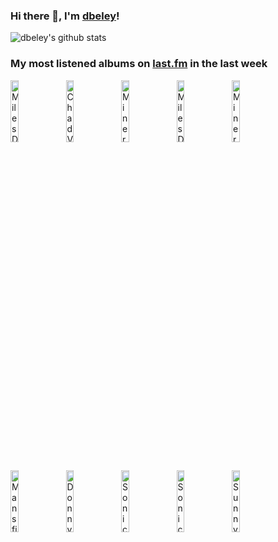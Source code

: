 ### Hi there 👋, I'm [dbeley](https://dbeley.ovh/en)!

![dbeley's github stats](https://github-readme-stats.vercel.app/api?username=dbeley)

### My most listened albums on [last.fm](https://www.last.fm/user/d_beley) in the last week

[<img src='https://lastfm.freetls.fastly.net/i/u/300x300/ee584ac7b6af4c4fb622bef8a28cddce.jpg' width='16%' height='16%' alt='Miles Davis - Ascenseur pour l’échafaud'>](https://www.last.fm/music/miles%2bdavis/ascenseur%2bpour%2bl%25e2%2580%2599%25c3%25a9chafaud)&nbsp;
[<img src='https://lastfm.freetls.fastly.net/i/u/300x300/2aead040016c48a2aea557fbc1f50a87.jpg' width='16%' height='16%' alt='Chad VanGaalen - Soft Airplane'>](https://www.last.fm/music/chad%2bvangaalen/soft%2bairplane)&nbsp;
[<img src='https://lastfm.freetls.fastly.net/i/u/300x300/f2f838886c444defcd4200fd2c490d7b.jpg' width='16%' height='16%' alt='Mineral - The Power of Failing'>](https://www.last.fm/music/mineral/the%2bpower%2bof%2bfailing)&nbsp;
[<img src='https://lastfm.freetls.fastly.net/i/u/300x300/7cfac88e79b4a41e5bbb1c04417f173b.jpg' width='16%' height='16%' alt='Miles Davis - Round About Midnight'>](https://www.last.fm/music/miles%2bdavis/%2527round%2babout%2bmidnight)&nbsp;
[<img src='https://lastfm.freetls.fastly.net/i/u/300x300/578e56d6004946b99ebf5e3c8be0c38c.jpg' width='16%' height='16%' alt='Mineral - End Serenading'>](https://www.last.fm/music/mineral/end%2bserenading)&nbsp;
<br>
[<img src='https://lastfm.freetls.fastly.net/i/u/300x300/9ca60ea369c846e8b1c9d3d033a98a75.jpg' width='16%' height='16%' alt='Mansfield.TYA - Seules Au Bout De 23 Secondes'>](https://www.last.fm/music/mansfield.tya/seules%2bau%2bbout%2bde%2b23%2bsecondes)&nbsp;
[<img src='https://lastfm.freetls.fastly.net/i/u/300x300/19632e0dd2aeaa2e54c84bb700fbafbe.png' width='16%' height='16%' alt='Donny Hathaway - Extension of a Man'>](https://www.last.fm/music/donny%2bhathaway/extension%2bof%2ba%2bman)&nbsp;
[<img src='https://lastfm.freetls.fastly.net/i/u/300x300/da3687c17718278341e5d5f28a7aac74.png' width='16%' height='16%' alt='Sonic Youth - Daydream Nation'>](https://www.last.fm/music/sonic%2byouth/daydream%2bnation)&nbsp;
[<img src='https://lastfm.freetls.fastly.net/i/u/300x300/5539090af14d463e9f8f7a846b0f9bcd.png' width='16%' height='16%' alt='Sonic Youth - Sister'>](https://www.last.fm/music/sonic%2byouth/sister)&nbsp;
[<img src='https://lastfm.freetls.fastly.net/i/u/300x300/538408f6acf94ef1ba652aa5a685e7f3.png' width='16%' height='16%' alt='Sunny Day Real Estate - Diary'>](https://www.last.fm/music/sunny%2bday%2breal%2bestate/diary)&nbsp;
<br>
